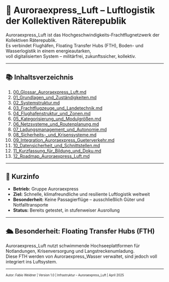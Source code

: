 <!--
Autor: Fabio Weidner
Version: 1.0
Sektion: Infrastruktur – Auroraexpress_Luft
Veröffentlichung: April 2025
-->

# 🛫 Auroraexpress_Luft – Luftlogistik der Kollektiven Räterepublik

Auroraexpress_Luft ist das Hochgeschwindigkeits-Frachtflugnetzwerk der Kollektiven Räterepublik.  
Es verbindet Flughäfen, Floating Transfer Hubs (FTH), Boden- und Wasserlogistik in einem energieautarken,  
voll digitalisierten System – militärfrei, zukunftssicher, kollektiv.

---

## 📚 Inhaltsverzeichnis

1. [00_Glossar_Auroraexpress_Luft.md](./00_Glossar_Auroraexpress_Luft.md)  
2. [01_Grundlagen_und_Zuständigkeiten.md](./01_Grundlagen_und_Zuständigkeiten.md)  
3. [02_Systemstruktur.md](./02_Systemstruktur.md)  
4. [03_Frachtflugzeuge_und_Landetechnik.md](./03_Frachtflugzeuge_und_Landetechnik.md)  
5. [04_Flughafenstruktur_und_Zonen.md](./04_Flughafenstruktur_und_Zonen.md)  
6. [05_Kategorisierung_und_Modulgrößen.md](./05_Kategorisierung_und_Modulgrößen.md)  
7. [06_Netzsysteme_und_Routenplanung.md](./06_Netzsysteme_und_Routenplanung.md)  
8. [07_Ladungsmanagement_und_Autonomie.md](./07_Ladungsmanagement_und_Autonomie.md)  
9. [08_Sicherheits-_und_Krisensysteme.md](./08_Sicherheits-_%20und_Krisensysteme.md)  
10. [09_Integration_Auroraexpress_Gueterverkehr.md](./09_Integration_Auroraexpress_Gueterverkehr.md)  
11. [10_Datensicherheit_und_Schnittstellen.md](./10_Datensicherheit_und_Schnittstellen.md)  
12. [11_Kurzfassung_für_Bildung_und_Doku.md](./11_Kurzfassung_für_Bildung_und_Doku.md)  
13. [12_Roadmap_Auroraexpress_Luft.md](./12_Roadmap_Auroraexpress_Luft.md)

---

## 🔎 Kurzinfo

- **Betrieb:** Gruppe Auroraexpress  
- **Ziel:** Schnelle, klimafreundliche und resiliente Luftlogistik weltweit  
- **Besonderheit:** Keine Passagierflüge – ausschließlich Güter und Notfalltransporte  
- **Status:** Bereits getestet, in stufenweiser Ausrollung

---

## 🛳️ Besonderheit: Floating Transfer Hubs (FTH)

Auroraexpress_Luft nutzt schwimmende Hochseeplattformen für Notlandungen, Krisenversorgung und Langstreckenumladung.  
Diese FTH werden von Auroraexpress_Wasser verwaltet, sind jedoch voll integriert ins Luftsystem.

---

<sub><sup>Autor: Fabio Weidner | Version 1.0 | Infrastruktur – Auroraexpress_Luft | April 2025</sup></sub>
